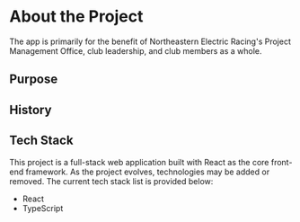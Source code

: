 # About the Project

The app is primarily for the benefit of Northeastern Electric Racing's Project Management Office, club leadership, and club members as a whole.

## Purpose

## History

## Tech Stack

This project is a full-stack web application built with React as the core front-end framework.
As the project evolves, technologies may be added or removed.
The current tech stack list is provided below:

- React
- TypeScript